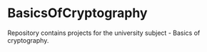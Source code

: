 # BasicsOfCryptography
Repository contains projects for the university subject - Basics of cryptography.
